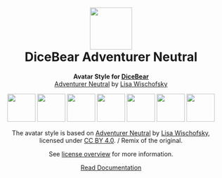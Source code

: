 <h1 align="center"><img src="https://www.dicebear.com/logo-readme.svg" width="96" /> <br />DiceBear Adventurer Neutral</h1>
<p align="center">
  <strong>Avatar Style for <a href="https://www.dicebear.com/">DiceBear</a></strong><br />
  <a href="https://www.figma.com/community/file/1184595184137881796">Adventurer Neutral</a> by <a href="https://www.instagram.com/lischi_art/">Lisa Wischofsky</a>
</p>

<p align="center">
  <img src="https://api.dicebear.com/5.x/adventurer-neutral/svg?seed=Mimi" width="64" />
  <img src="https://api.dicebear.com/5.x/adventurer-neutral/svg?seed=Sasha" width="64" />
  <img src="https://api.dicebear.com/5.x/adventurer-neutral/svg?seed=Lilly" width="64" />
  <img src="https://api.dicebear.com/5.x/adventurer-neutral/svg?seed=Tigger" width="64" />
  <img src="https://api.dicebear.com/5.x/adventurer-neutral/svg?seed=Bella" width="64" />
  <img src="https://api.dicebear.com/5.x/adventurer-neutral/svg?seed=Zoe" width="64" />
  <img src="https://api.dicebear.com/5.x/adventurer-neutral/svg?seed=Kitty" width="64" />
</p>

<p align="center">
  The avatar style is based on <a href="https://www.figma.com/community/file/1184595184137881796">Adventurer Neutral</a> by
  <a href="https://www.instagram.com/lischi_art/">Lisa Wischofsky</a>, licensed under
  <a href="https://creativecommons.org/licenses/by/4.0/">CC BY 4.0</a>. / Remix of the original.
</p>
<p align="center">
  See <a href="https://www.dicebear.com/licenses">license overview</a> for more information.
</p>

<p align="center">
  <a href="https://www.dicebear.com/styles/adventurer-neutral">
    Read Documentation
  </a>
</p>
